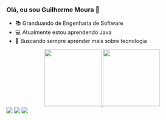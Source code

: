 ### Olá, eu sou Guilherme Moura 👋
- 📚 Granduando de Engenharia de Software
- 💻 Atualmente estou aprendendo Java
- 💭 Buscando sempre aprender mais sobre tecnologia
<div align="center">
  <a href="https://github.com/guimoura0202">
  <img height="150px" src="https://github-readme-stats.vercel.app/api?username=guimoura0202&show_icons=true&theme=dracula&include_all_commits=true&count_private=true"/>
  <img height="150px" src="https://github-readme-stats.vercel.app/api/top-langs/?username=guimoura0202&layout=compact&langs_count=7&theme=dracula"/>
</div>
<div> 
  <a href="https://www.instagram.com/gui_moura123/" target="_blank"><img src="https://img.shields.io/badge/-Instagram-%23E4405F?style=for-the-badge&logo=instagram&logoColor=white" target="_blank"></a>
  <a href = "mailto:guiavilamou@gmail.com"><img src="https://img.shields.io/badge/-Gmail-%23333?style=for-the-badge&logo=gmail&logoColor=white" target="_blank"></a>
  <a href="https://www.linkedin.com/in/guilherme-moura-4984801b4/" target="_blank"><img src="https://img.shields.io/badge/-LinkedIn-%230077B5?style=for-the-badge&logo=linkedin&logoColor=white" target="_blank"></a> 
</div>
